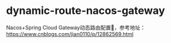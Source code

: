 # dynamic-route-nacos-gateway
Nacos+Spring Cloud Gateway动态路由配置🌰，参考地址：https://www.cnblogs.com/jian0110/p/12862569.html
